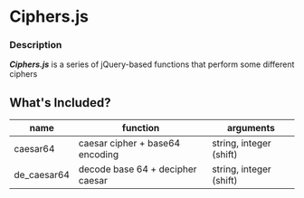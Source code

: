 # Ciphers.js

### Description
**_Ciphers.js_** is a series of jQuery-based functions that perform some different ciphers

## What's Included?
name | function | arguments
--- | --- | -- |
caesar64 | caesar cipher + base64 encoding | string, integer (shift)
de_caesar64 | decode base 64 + decipher caesar | string, integer (shift)

##

